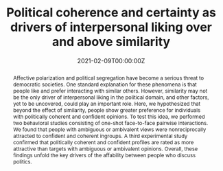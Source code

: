 ---
abstract: Affective polarization and political segregation have become a serious threat to democratic societies. One standard explanation for these phenomena is that people like and prefer interacting with similar others. However, similarity may not be the only driver of interpersonal liking in the political domain, and other factors, yet to be uncovered, could play an important role. Here, we hypothesized that beyond the effect of similarity, people show greater preference for individuals with politically coherent and confident opinions. To test this idea, we performed two behavioral studies consisting of one-shot face-to-face pairwise interactions. We found that people with ambiguous or ambivalent views were nonreciprocally attracted to confident and coherent ingroups. A third experimental study confirmed that politically coherent and confident profiles are rated as more attractive than targets with ambiguous or ambivalent opinions. Overall, these findings unfold the key drivers of the affability between people who discuss politics.
authors:
- admin
- Gerry Garbulsky
- Dan Ariely
- Mariano Sigman
- Joaquin Navajas
date: "2021-02-09T00:00:00Z"
doi: "10.1126/sciadv.abk1909"
featured: false
tags:
- Source Themes
title: Political coherence and certainty as drivers of interpersonal liking over and above similarity
url_pdf: https://www.science.org/doi/epdf/10.1126/sciadv.abk1909
---